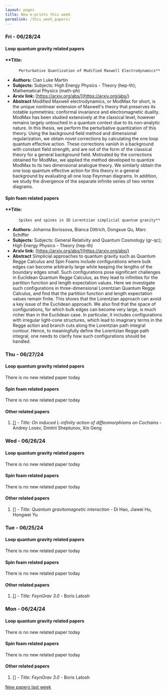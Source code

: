 ```yaml
---
layout: pages
title: New e-prints this week
permalink: /this_week_papers/
---
```




### Fri - 06/28/24

#### Loop quantum gravity related papers

#### **Title:
          Perturbative Quantization of Modified Maxwell Electrodynamics**
 - **Authors:** Cian Luke Martin
 - **Subjects:** Subjects:
High Energy Physics - Theory (hep-th); Mathematical Physics (math-ph)
 - **Arxiv link:** [https://arxiv.org/abs/](https://arxiv.org/abs/)
 - **Abstract**
 Modified Maxwell electrodynamics, or ModMax for short, is the unique nonlinear extension of Maxwell's theory that preserves its notable symmetries: conformal invariance and electromagnetic duality. ModMax has been studied extensively at the classical level, however remains largely untouched in a quantum context due to its non-analytic nature. In this thesis, we perform the perturbative quantization of this theory. Using the background field method and dimensional regularization, we obtain novel corrections by calculating the one loop quantum effective action. These corrections vanish in a background with constant field strength, and are not of the form of the classical theory for a general background field. Motivated by the corrections obtained for ModMax, we applied the method developed to quantize ModMax to its two dimensional analogue theory. We similarly obtain the one loop quantum effective action for this theory in a general background by evaluating all one loop Feynman diagrams. In addition, we study the divergence of the separate infinite series of two vertex diagrams. 

#### Spin foam related papers

#### **Title:
          Spikes and spines in 3D Lorentzian simplicial quantum gravity**
 - **Authors:** Johanna Borissova, Bianca Dittrich, Dongxue Qu, Marc Schiffer
 - **Subjects:** Subjects:
General Relativity and Quantum Cosmology (gr-qc); High Energy Physics - Theory (hep-th)
 - **Arxiv link:** [https://arxiv.org/abs/](https://arxiv.org/abs/)
 - **Abstract**
 Simplicial approaches to quantum gravity such as Quantum Regge Calculus and Spin Foams include configurations where bulk edges can become arbitrarily large while keeping the lengths of the boundary edges small. Such configurations pose significant challenges in Euclidean Quantum Regge Calculus, as they lead to infinities for the partition function and length expectation values. Here we investigate such configurations in three-dimensional Lorentzian Quantum Regge Calculus, and find that the partition function and length expectation values remain finite. This shows that the Lorentzian approach can avoid a key issue of the Euclidean approach. We also find that the space of configurations, for which bulk edges can become very large, is much richer than in the Euclidean case. In particular, it includes configurations with irregular light-cone structures, which lead to imaginary terms in the Regge action and branch cuts along the Lorentzian path integral contour. Hence, to meaningfully define the Lorentzian Regge path integral, one needs to clarify how such configurations should be handled. 

### Thu - 06/27/24

#### Loop quantum gravity related papers

There is no new related paper today 

#### Spin foam related papers

There is no new related paper today 



#### Other related papers

1. [[]](https://arxiv.org/abs/) - *Title:
          On induced L-infinity action of diffeomorphisms on Cochains* - Andrey Losev, Dmitrii Sheptunov, Xin Geng



### Wed - 06/26/24

#### Loop quantum gravity related papers

There is no new related paper today 

#### Spin foam related papers

There is no new related paper today 



#### Other related papers

1. [[]](https://arxiv.org/abs/) - *Title:
          Quantum gravitomagnetic interaction* - Di Hao, Jiawei Hu, Hongwei Yu



### Tue - 06/25/24

#### Loop quantum gravity related papers

There is no new related paper today 

#### Spin foam related papers

There is no new related paper today 



#### Other related papers

1. [[]](https://arxiv.org/abs/) - *Title:
          FeynGrav 3.0* - Boris Latosh



### Mon - 06/24/24

#### Loop quantum gravity related papers

There is no new related paper today 

#### Spin foam related papers

There is no new related paper today 



#### Other related papers

1. [[]](https://arxiv.org/abs/) - *Title:
          FeynGrav 3.0* - Boris Latosh






[New papers last week]({{site.url}}/archived/weekly/pre-prints/2024/06/24/archived_weekly_papers.html)